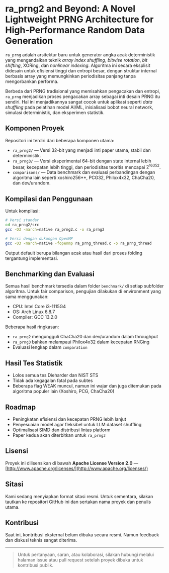 # ra\_prng2 and Beyond: A Novel Lightweight PRNG Architecture for High-Performance Random Data Generation

`ra_prng` adalah arsitektur baru untuk generator angka acak deterministik yang mengandalkan teknik *array index shuffling*, *bitwise rotation*, *bit shifting*, XORing, dan *nonlinear indexing*. Algoritma ini secara eksplisit didesain untuk efisiensi tinggi dan entropi besar, dengan struktur internal berbasis array yang memungkinkan periodisitas panjang tanpa mengorbankan performa.

Berbeda dari PRNG tradisional yang memisahkan pengacakan dan entropi, `ra_prng` menjadikan proses pengacakan array sebagai inti desain PRNG itu sendiri. Hal ini menjadikannya sangat cocok untuk aplikasi seperti *data shuffling* pada pelatihan model AI/ML, inisialisasi bobot neural network, simulasi deterministik, dan eksperimen statistik.

## Komponen Proyek

Repositori ini terdiri dari beberapa komponen utama:

* `ra_prng2/` — Versi 32-bit yang menjadi inti paper utama, stabil dan deterministik.
* `ra_prng3/` — Versi eksperimental 64-bit dengan state internal lebih besar, kecepatan lebih tinggi, dan periodisitas teoritis mencapai $2^{16352}$.
* `comparisons/` — Data benchmark dan evaluasi perbandingan dengan algoritma lain seperti xoshiro256\*\*, PCG32, Philox4x32, ChaCha20, dan dev/urandom.

## Kompilasi dan Penggunaan

Untuk kompilasi:

```bash
# Versi standar
cd ra_prng2/src
gcc -O3 -march=native ra_prng2.c -o ra_prng2

# Versi dengan dukungan OpenMP
gcc -O3 -march=native -fopenmp ra_prng_thread.c -o ra_prng_thread
```

Output default berupa bilangan acak atau hasil dari proses folding tergantung implementasi.

## Benchmarking dan Evaluasi

Semua hasil benchmark tersedia dalam folder `benchmark/` di setiap subfolder algoritma. Untuk fair comparison, pengujian dilakukan di environment yang sama menggunakan:

* CPU: Intel Core i3-1115G4
* OS: Arch Linux 6.8.7
* Compiler: GCC 13.2.0

Beberapa hasil ringkasan:

* `ra_prng2` mengungguli ChaCha20 dan dev/urandom dalam throughput
* `ra_prng3` bahkan melampaui Philox4x32 dalam kecepatan RNGing
* Evaluasi lengkap dalam `comparation`

## Hasil Tes Statistik

* Lolos semua tes Dieharder dan NIST STS
* Tidak ada kegagalan fatal pada subtes
* Beberapa flag WEAK muncul, namun ini wajar dan juga ditemukan pada algoritma populer lain (Xoshiro, PCG, ChaCha20)

## Roadmap

* Peningkatan efisiensi dan kecepatan PRNG lebih lanjut
* Penyesuaian model agar fleksibel untuk LLM dataset shuffling
* Optimalisasi SIMD dan distribusi lintas platform
* Paper kedua akan diterbitkan untuk `ra_prng3`

## Lisensi

Proyek ini dilisensikan di bawah **Apache License Version 2.0** — [http://www.apache.org/licenses/](http://www.apache.org/licenses/)

## Sitasi

Kami sedang menyiapkan format sitasi resmi. Untuk sementara, silakan tautkan ke repositori GitHub ini dan sertakan nama proyek dan penulis utama.

## Kontribusi

Saat ini, kontribusi eksternal belum dibuka secara resmi. Namun feedback dan diskusi teknis sangat diterima.

---

> Untuk pertanyaan, saran, atau kolaborasi, silakan hubungi melalui halaman issue atau pull request setelah proyek dibuka untuk kontribusi publik.
